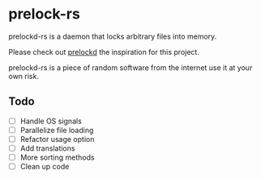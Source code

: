 # prelock-rs
prelockd-rs is a daemon that locks arbitrary files into memory.

Please check out [prelockd](https://github.com/hakavlad/prelockd) the inspiration for this project.

prelockd-rs is a piece of random software from the internet use it at your own risk.

## Todo
- [ ] Handle OS signals
- [ ] Parallelize file loading
- [ ] Refactor usage option
- [ ] Add translations
- [ ] More sorting methods
- [ ] Clean up code
